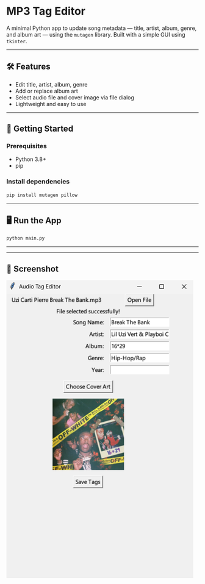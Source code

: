 # MP3 Tag Editor

A minimal Python app to update song metadata — title, artist, album, genre, and album art — using the `mutagen` library. Built with a simple GUI using `tkinter`.

---

## 🛠 Features

- Edit title, artist, album, genre
- Add or replace album art
- Select audio file and cover image via file dialog
- Lightweight and easy to use

---

## 🚀 Getting Started

### Prerequisites

- Python 3.8+
- pip

### Install dependencies

```bash
pip install mutagen pillow
````

---

## 🖥️ Run the App

```bash
python main.py
```

---

---

## 📸 Screenshot

![App Screenshot](ss.png)

